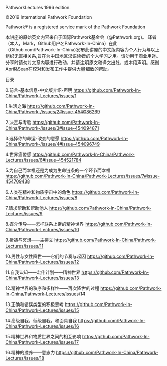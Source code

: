 PathworkLectures 1996 edition.

©2019 International Pathwork Foundation 

Pathwork® is a registered service mark of the Pathwork Foundation

本讲座的原始英文内容来自于国际Pathwork基金会（@Pathwork.org)。 译者（本人，Mark，Github用户名Pathwork-In-China）在此（Github.com/Pathwork-In-China)发布此讲座的中文版内容为个人行为与以上组织无直接关系,旨在为中国地区汉语读者的个人学习之用。请勿用于商业用途。分享时请勿对文章内容进行改动，并​请注明原文和译文出处，或本段声明。感谢April&Sean在校对和发布工作中提供大量细致的帮助。

目录

0.前言-基本信息-中文版介绍-声明 https://github.com/Pathwork-In-China/Pathwork-Lectures/issues/1

1.生活之海 https://github.com/Pathwork-In-China/Pathwork-/issues/2#issue-454086269

2.决定与考验 https://github.com/Pathwork-In-China/Pathwork-/issues/3#issue-454094871

3.选择你的命运-改变的意愿 https://github.com/Pathwork-In-China/Pathwork-/issues/4#issue-454096749

4.世界疲倦感 https://github.com/Pathwork-In-China/Pathwork-Lectures/issues/6#issue-454521784

5.为自己而幸福还是为成为生命链条的一个环节而幸福 https://github.com/Pathwork-In-China/Pathwork-Lectures/issues/7#issue-454709438

6.人类在精神和物质宇宙中的角色 https://github.com/Pathwork-In-China/Pathwork-Lectures/issues/8

7.请求帮助和帮助他人 https://github.com/Pathwork-In-China/Pathwork-Lectures/issues/9

8.媒介传导——怎样联系上帝的精神世界 https://github.com/Pathwork-In-China/Pathwork-Lectures/issues/10

9.祈祷与冥想——主祷文 https://github.com/Pathwork-In-China/Pathwork-Lectures/issues/11

10.男性与女性降世——它们的节奏与起因 https://github.com/Pathwork-In-China/Pathwork-Lectures/issues/12

11.自我认知——宏伟计划——精神世界 https://github.com/Pathwork-In-China/Pathwork-Lectures/issues/13

12.精神世界的秩序和多样性——再次降世的过程 https://github.com/Pathwork-In-China/Pathwork-Lectures/issues/14

13.正确和错误类型的积极思考 https://github.com/Pathwork-In-China/Pathwork-Lectures/issues/15

14.高级自我，低级自我，和面具自我 https://github.com/Pathwork-In-China/Pathwork-Lectures/issues/16

15.精神世界和物质世界之间的相互影响 https://github.com/Pathwork-In-China/Pathwork-Lectures/issues/17

16.精神的滋养——意志力 https://github.com/Pathwork-In-China/Pathwork-Lectures/issues/18
